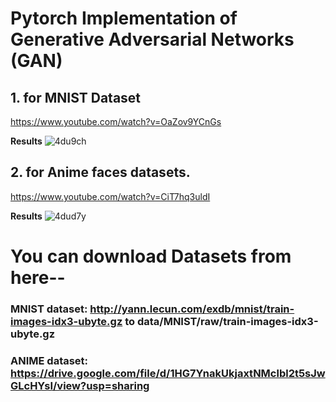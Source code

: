

# Pytorch Implementation of Generative Adversarial Networks (GAN)

## 1. for  MNIST Dataset 
https://www.youtube.com/watch?v=OaZov9YCnGs

**Results**
![4du9ch](https://user-images.githubusercontent.com/44031169/92254612-c8665c00-eeee-11ea-8d63-107ccc69b171.gif)

## 2. for  Anime faces datasets.
https://www.youtube.com/watch?v=CiT7hq3uldI

**Results**
![4dud7y](https://user-images.githubusercontent.com/44031169/92255060-6c500780-eeef-11ea-8ee9-4f8ef18e7722.gif)



# You can download Datasets from here--

  ### MNIST dataset: http://yann.lecun.com/exdb/mnist/train-images-idx3-ubyte.gz to data/MNIST/raw/train-images-idx3-ubyte.gz
  ### ANIME dataset: https://drive.google.com/file/d/1HG7YnakUkjaxtNMclbl2t5sJwGLcHYsI/view?usp=sharing

